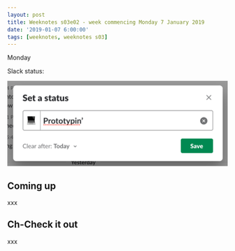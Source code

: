 ```yaml
---
layout: post
title: Weeknotes s03e02 - week commencing Monday 7 January 2019
date: '2019-01-07 6:00:00'
tags: [weeknotes, weeknotes s03]
---
```


Monday

Slack status:

![](/assets/07-01-2019-prototyping.png)

## Coming up

xxx

## Ch-Check it out

xxx
